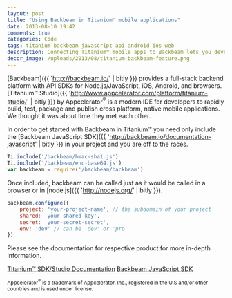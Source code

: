 ```yaml
---
layout: post
title: "Using Backbeam in Titanium™ mobile applications"
date: 2013-08-10 19:42
comments: true
categories: Code
tags: titanium backbeam javascript api android ios web
description: Connecting Titanium™ mobile apps to Backbeam lets you develop hyper-connected applications.
decor_image: /uploads/2013/08/titanium-backbeam-feature.png
---
```

[Backbeam]({{ 'http://backbeam.io/' | bitly }}) provides a full-stack backend platform with API SDKs for Node.js/JavaScript, iOS, Android, and browsers. [Titanium™ Studio]({{ 'http://www.appcelerator.com/platform/titanium-studio/' | bitly }}) by Appcelerator<sup>®</sup> is a modern IDE for developers to rapidly build, test, package and publish cross platform, native mobile applications. We thought it was about time they met each other.

<!--more-->

In order to get started with Backbeam in Titanium™ you need only include the [Backbeam JavaScript SDK]({{ 'http://backbeam.io/documentation-javascript' | bitly }}) in your project and you are off to the races.

```javascript
Ti.include('/backbeam/hmac-sha1.js')
Ti.include('/backbeam/enc-base64.js')
var backbeam = require('/backbeam/backbeam')
```

Once included, backbeam can be called just as it would be called in a browser or in [node.js]({{ 'http://nodejs.org/' | bitly }}).

```javascript
backbeam.configure({
    project: 'your-project-name', // the subdomain of your project
    shared: 'your-shared-key',
    secret: 'your-secret-secret',
    env: 'dev' // can be 'dev' or 'pro'
})
```

Please see the documentation for respective product for more in-depth information.

<a href="{{ 'http://docs.appcelerator.com/titanium/latest/' | bitly }}" class="button">Titanium™ SDK/Studio Documentation</a> <a href="{{ 'http://backbeam.io/documentation-javascript' | bitly }}" class="button">Backbeam JavaScript SDK</a>

<small class="muted">Appcelerator<sup>®</sup> is a trademark of Appcelerator, Inc., registered in the U.S and/or other countries and is used under license.</small>
